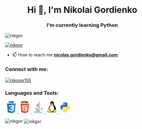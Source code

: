 <h1 align="center">Hi 👋, I'm Nikolai Gordienko</h1>
<h3 align="center">I'm currently learning Python</h3>

<p align="left"> <img src="https://komarev.com/ghpvc/?username=nikgor&label=Profile%20views&color=0e75b6&style=flat" alt="nikgor" /> </p>

<p align="left"> <a href="https://github.com/ryo-ma/github-profile-trophy"><img src="https://github-profile-trophy.vercel.app/?username=nikgor" alt="nikgor" /></a> </p>

- 📫 How to reach me **nicolas.gordienko@gmail.com**

<h3 align="left">Connect with me:</h3>
<p align="left">
<a href="https://instagram.com/nikosw155" target="blank"><img align="center" src="https://raw.githubusercontent.com/rahuldkjain/github-profile-readme-generator/master/src/images/icons/Social/instagram.svg" alt="nikosw155" height="30" width="40" /></a>
</p>

<h3 align="left">Languages and Tools:</h3>
<p align="left"> <a href="https://www.w3schools.com/css/" target="_blank" rel="noreferrer"> <img src="https://raw.githubusercontent.com/devicons/devicon/master/icons/css3/css3-original-wordmark.svg" alt="css3" width="40" height="40"/> </a> <a href="https://www.w3.org/html/" target="_blank" rel="noreferrer"> <img src="https://raw.githubusercontent.com/devicons/devicon/master/icons/html5/html5-original-wordmark.svg" alt="html5" width="40" height="40"/> </a> <a href="https://www.java.com" target="_blank" rel="noreferrer"> <img src="https://raw.githubusercontent.com/devicons/devicon/master/icons/java/java-original.svg" alt="java" width="40" height="40"/> </a> <a href="https://www.linux.org/" target="_blank" rel="noreferrer"> <img src="https://raw.githubusercontent.com/devicons/devicon/master/icons/linux/linux-original.svg" alt="linux" width="40" height="40"/> </a> <a href="https://www.python.org" target="_blank" rel="noreferrer"> <img src="https://raw.githubusercontent.com/devicons/devicon/master/icons/python/python-original.svg" alt="python" width="40" height="40"/> </a> </p>

<p><img align="left" src="https://github-readme-stats.vercel.app/api/top-langs?username=nikgor&show_icons=true&locale=en&layout=compact" alt="nikgor" /></p>

<p>&nbsp;<img align="center" src="https://github-readme-stats.vercel.app/api?username=nikgor&show_icons=true&locale=en" alt="nikgor" /></p>
